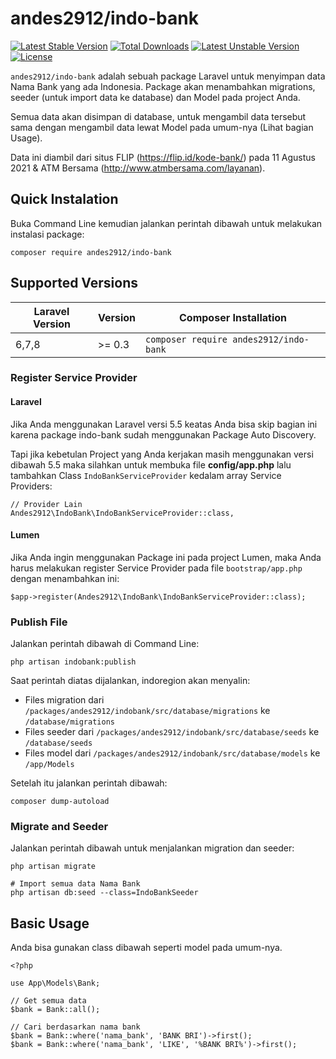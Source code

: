 # andes2912/indo-bank
[![Latest Stable Version](http://poser.pugx.org/andes2912/indobank/v)](https://packagist.org/packages/andes2912/indobank) 
[![Total Downloads](http://poser.pugx.org/andes2912/indobank/downloads)](https://packagist.org/packages/andes2912/indobank) 
[![Latest Unstable Version](http://poser.pugx.org/andes2912/indobank/v/unstable)](https://packagist.org/packages/andes2912/indobank) 
[![License](http://poser.pugx.org/andes2912/indobank/license)](https://packagist.org/packages/andes2912/indobank)

```andes2912/indo-bank``` adalah sebuah package Laravel untuk menyimpan data Nama Bank yang ada Indonesia. Package akan menambahkan migrations, seeder (untuk import data ke database) dan Model pada project Anda.

Semua data akan disimpan di database, untuk mengambil data tersebut sama dengan mengambil data lewat Model pada umum-nya (Lihat bagian Usage).

Data ini diambil dari situs FLIP (https://flip.id/kode-bank/) pada 11 Agustus 2021 & ATM Bersama (http://www.atmbersama.com/layanan).

## Quick Instalation

Buka Command Line kemudian jalankan perintah dibawah untuk melakukan instalasi package:
```
composer require andes2912/indo-bank
```

## Supported Versions

| Laravel Version | Version | Composer Installation |
|---- |----|----|
| 6,7,8 | >= 0.3 | ```composer require andes2912/indo-bank``` |

### Register Service Provider

#### Laravel

Jika Anda menggunakan Laravel versi 5.5 keatas Anda bisa skip bagian ini karena package indo-bank sudah menggunakan Package Auto Discovery.  
  
Tapi jika kebetulan Project yang Anda kerjakan masih menggunakan versi dibawah 5.5 maka silahkan untuk membuka file **config/app.php** lalu tambahkan Class ```IndoBankServiceProvider``` kedalam array Service Providers:
```
// Provider Lain
Andes2912\IndoBank\IndoBankServiceProvider::class,
```

#### Lumen

Jika Anda ingin menggunakan Package ini pada project Lumen, maka Anda harus melakukan register Service Provider pada file ```bootstrap/app.php``` dengan menambahkan ini:

```
$app->register(Andes2912\IndoBank\IndoBankServiceProvider::class);
```

### Publish File
Jalankan perintah dibawah di Command Line:

```
php artisan indobank:publish
``` 
  
Saat perintah diatas dijalankan, indoregion akan menyalin:

* Files migration dari ```/packages/andes2912/indobank/src/database/migrations``` ke ```/database/migrations```
* Files seeder dari ```/packages/andes2912/indobank/src/database/seeds``` ke ```/database/seeds```
* Files model dari ```/packages/andes2912/indobank/src/database/models``` ke ```/app/Models```

Setelah itu jalankan perintah dibawah:
```
composer dump-autoload
```

### Migrate and Seeder
Jalankan perintah dibawah untuk menjalankan migration dan seeder:
```
php artisan migrate

# Import semua data Nama Bank
php artisan db:seed --class=IndoBankSeeder 

```

## Basic Usage
Anda bisa gunakan class dibawah seperti model pada umum-nya.
  
```
<?php

use App\Models\Bank;

// Get semua data
$bank = Bank::all();

// Cari berdasarkan nama bank
$bank = Bank::where('nama_bank', 'BANK BRI')->first();
$bank = Bank::where('nama_bank', 'LIKE', '%BANK BRI%')->first();

```
